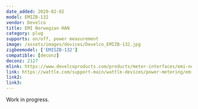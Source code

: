 ```yaml
---
date_added: 2020-02-02
model: EMIZB-132
vendor: Develco
title: EMI Norwegian HAN
category: plug
supports: on/off, power measurement
image: /assets/images/devices/Develco_EMIZB-132.jpg
zigbeemodel: ['EMISZB-132']
compatible: [deconz]
deconz: 2127
mlink: https://www.develcoproducts.com/products/meter-interfaces/emi-norwegian-han/
link: https://wattle.com/support-main/wattle-devices/power-metering/emi-norwegian-han/
link2: 
link3: 
---
```

Work in progress.
